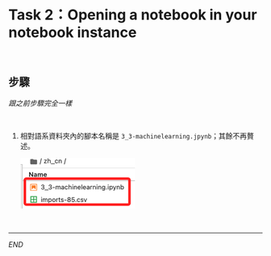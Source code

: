 # Task 2：Opening a notebook in your notebook instance

<br>

## 步驟

_跟之前步驟完全一樣_

<br>

1. 相對語系資料夾內的腳本名稱是 `3_3-machinelearning.jpynb`；其餘不再贅述。

    ![](images/img_03.png)

<br>

___

_END_